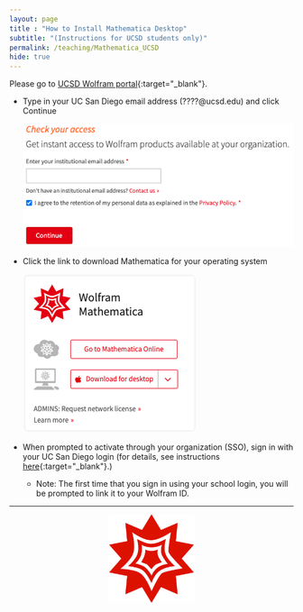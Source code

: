```yaml
---
layout: page 
title : "How to Install Mathematica Desktop"
subtitle: "(Instructions for UCSD students only)"
permalink: /teaching/Mathematica_UCSD
hide: true
---
```



Please go to [UCSD Wolfram portal](https://www.wolfram.com/siteinfo/){:target="_blank"}.

* Type in your UC San Diego email address (????@ucsd.edu) and click Continue

  ![Sign in page](/teaching/Mathematica/figs/signin.png)

* Click the link to download Mathematica for your operating system 
  
  ![Download page](/teaching/Mathematica/figs/download.png)

* When prompted to activate through your organization (SSO), sign in with your UC San Diego login (for details, see instructions [here](https://support.wolfram.com/54713){:target="_blank"}.)

	- Note: The first time that you sign in using your school login, you will be prompted to link it to your Wolfram ID.

---

<div style="text-align: center;">
	<img src="/assets/img/logos/Mathematica.png" alt="Mathematica" width="30%">
</div>


